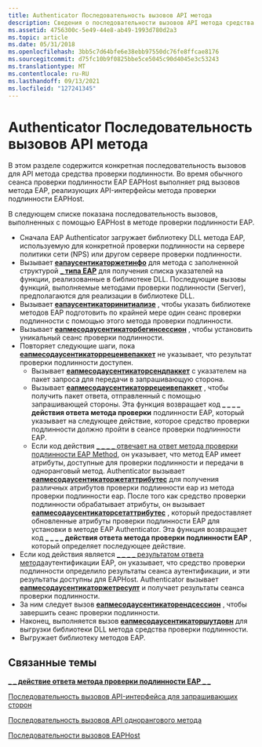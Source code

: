 ```yaml
---
title: Authenticator Последовательность вызовов API метода
description: Сведения о последовательности вызовов API метода средства проверки подлинности. См. список, демонстрирующий последовательность вызовов, сделанных с помощью EAPHost в методе проверки подлинности EAP.
ms.assetid: 4756300c-5e49-44e8-ab49-1993d780d2a3
ms.topic: article
ms.date: 05/31/2018
ms.openlocfilehash: 3bb5c7d64bfe6e38ebb97550dc76fe8ffcae8176
ms.sourcegitcommit: d75fc10b9f0825bbe5ce5045c90d4045e3c53243
ms.translationtype: MT
ms.contentlocale: ru-RU
ms.lasthandoff: 09/13/2021
ms.locfileid: "127241345"
---
```

# <a name="authenticator-method-api-call-sequence"></a>Authenticator Последовательность вызовов API метода

В этом разделе содержится конкретная последовательность вызовов для API метода средства проверки подлинности. Во время обычного сеанса проверки подлинности EAP EAPHost выполняет ряд вызовов метода EAP, реализующих API-интерфейсы метода проверки подлинности EAPHost.

В следующем списке показана последовательность вызовов, выполненных с помощью EAPHost в методе проверки подлинности EAP.

-   Сначала EAP Authenticator загружает библиотеку DLL метода EAP, используемую для конкретной проверки подлинности на сервере политики сети (NPS) или другом сервере проверки подлинности.
-   Вызывает [**еапаусентикаторжетинфо**](/previous-versions/windows/desktop/api/eapmethodpeerapis/nf-eapmethodpeerapis-eappeergetinfo) для метода с заполненной структурой [**\_ типа EAP**](/windows/desktop/api/eaptypes/ns-eaptypes-eap_type) для получения списка указателей на функции, реализованные в библиотеке DLL. Последующие вызовы функций, выполняемые методами проверки подлинности (Server), предполагаются для реализации в библиотеке DLL.
-   Вызывает [**еапаусентикаторинитиализе**](/previous-versions/windows/desktop/api/eapmethodpeerapis/nf-eapmethodpeerapis-eappeerinitialize) , чтобы указать библиотеке методов EAP подготовить по крайней мере один сеанс проверки подлинности с помощью этого метода проверки подлинности.
-   Вызывает [**еапмесодаусентикаторбегинсессион**](/previous-versions/windows/desktop/api/eapmethodauthenticatorapis/nf-eapmethodauthenticatorapis-eapmethodauthenticatorbeginsession) , чтобы установить уникальный сеанс проверки подлинности.
-   Повторяет следующие шаги, пока [**еапмесодаусентикаторрецеивепаккет**](/previous-versions/windows/desktop/api/eapmethodauthenticatorapis/nf-eapmethodauthenticatorapis-eapmethodauthenticatorreceivepacket) не указывает, что результат проверки подлинности доступен.
    -   Вызывает [**еапмесодаусентикаторсендпаккет**](/previous-versions/windows/desktop/api/eapmethodauthenticatorapis/nf-eapmethodauthenticatorapis-eapmethodauthenticatorsendpacket) с указателем на пакет запроса для передачи в запрашивающую сторона.
    -   Вызывает [**еапмесодаусентикаторрецеивепаккет**](/previous-versions/windows/desktop/api/eapmethodauthenticatorapis/nf-eapmethodauthenticatorapis-eapmethodauthenticatorreceivepacket) , чтобы получить пакет ответа, отправленный с помощью запрашивающей стороны. Эта функция возвращает код **\_ \_ \_ \_ действия ответа метода проверки** подлинности EAP, который указывает на следующее действие, которое средство проверки подлинности должно пройти в сеансе проверки подлинности EAP.
    -   Если код действия [ \_ \_ \_ \_ отвечает на ответ метода проверки подлинности EAP Method](/windows/desktop/api/EapAuthenticatorActionDefine/ne-eapauthenticatoractiondefine-eap_method_authenticator_response_action), он указывает, что метод EAP имеет атрибуты, доступные для проверки подлинности и передачи в одноранговый метод. Authenticator вызывает [**еапмесодаусентикаторжетаттрибутес**](/previous-versions/windows/desktop/api/eapmethodauthenticatorapis/nf-eapmethodauthenticatorapis-eapmethodauthenticatorgetattributes) для получения различных атрибутов проверки подлинности eap из метода проверки подлинности eap. После того как средство проверки подлинности обрабатывает атрибуты, он вызывает [**еапмесодаусентикаторсетаттрибутес**](/previous-versions/windows/desktop/api/eapmethodauthenticatorapis/nf-eapmethodauthenticatorapis-eapmethodauthenticatorsetattributes) , который предоставляет обновленные атрибуты проверки подлинности EAP для установки в методе EAP Authenticator. Эта функция возвращает код **\_ \_ \_ \_ действия ответа метода проверки подлинности EAP** , который определяет последующее действие.
-   Если код действия является [ \_ \_ \_ \_ результатом ответа метода](/windows/desktop/api/EapAuthenticatorActionDefine/ne-eapauthenticatoractiondefine-eap_method_authenticator_response_action)аутентификации EAP, он указывает, что средство проверки подлинности определило результаты сеанса аутентификации, и эти результаты доступны для EAPHost. Authenticator вызывает [**еапмесодаусентикаторжетресулт**](/previous-versions/windows/desktop/api/eapmethodauthenticatorapis/nf-eapmethodauthenticatorapis-eapmethodauthenticatorgetresult) и получает результаты сеанса проверки подлинности.
-   За ним следует вызов [**еапмесодаусентикаторендсессион**](/previous-versions/windows/desktop/api/eapmethodauthenticatorapis/nf-eapmethodauthenticatorapis-eapmethodauthenticatorendsession) , чтобы завершить сеанс проверки подлинности.
-   Наконец, выполняется вызов [**еапмесодаусентикаторшутдовн**](/previous-versions/windows/desktop/api/eapmethodauthenticatorapis/nf-eapmethodauthenticatorapis-eapmethodauthenticatorshutdown) для выгрузки библиотеки DLL метода средства проверки подлинности.
-   Выгружает библиотеку методов EAP.

## <a name="related-topics"></a>Связанные темы

<dl> <dt>

[**\_ \_ действие ответа метода проверки подлинности EAP \_ \_**](/windows/desktop/api/EapAuthenticatorActionDefine/ne-eapauthenticatoractiondefine-eap_method_authenticator_response_action)
</dt> <dt>

[Последовательность вызовов API-интерфейса для запрашивающих сторон](supplicant-api-call-sequence.md)
</dt> <dt>

[Последовательность вызовов API однорангового метода](peer-method-api-call-sequence.md)
</dt> <dt>

[Последовательности вызовов EAPHost](about-eaphost-call-sequences.md)
</dt> </dl>

 

 




